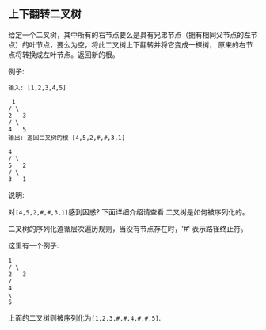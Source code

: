 ## 上下翻转二叉树

给定一个二叉树，其中所有的右节点要么是具有兄弟节点（拥有相同父节点的左节点）的叶节点，要么为空，将此二叉树上下翻转并将它变成一棵树， 原来的右节点将转换成左叶节点。返回新的根。



例子:

```
输入: [1,2,3,4,5]

 1
/ \
2   3
/ \
4   5
输出: 返回二叉树的根 [4,5,2,#,#,3,1]

4
/ \
5   2
/ \
3   1  
```

说明:

对`[4,5,2,#,#,3,1]`感到困惑? 下面详细介绍请查看 二叉树是如何被序列化的。

二叉树的序列化遵循层次遍历规则，当没有节点存在时，'#' 表示路径终止符。

这里有一个例子:
```
1
/ \
2   3
/
4
\
5
```
上面的二叉树则被序列化为`[1,2,3,#,#,4,#,#,5]`.

